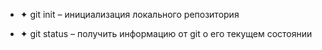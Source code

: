 * ✦ git init – инициализация локального репозитория

* ✦ git status – получить информацию от git о его текущем состоянии